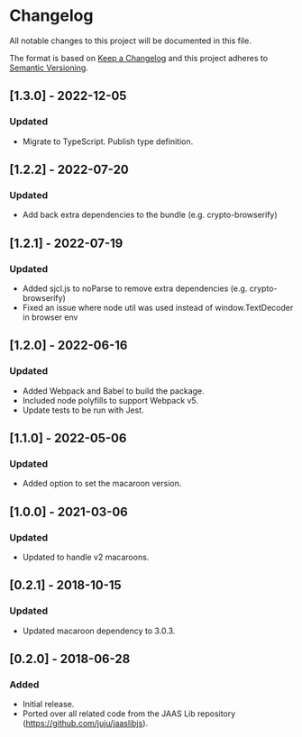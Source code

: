 # Changelog
All notable changes to this project will be documented in this file.

The format is based on [Keep a Changelog](https://keepachangelog.com/en/1.0.0/)
and this project adheres to [Semantic Versioning](https://semver.org/spec/v2.0.0.html).

## [1.3.0] - 2022-12-05
### Updated
- Migrate to TypeScript. Publish type definition.

## [1.2.2] - 2022-07-20
### Updated
- Add back extra dependencies to the bundle (e.g. crypto-browserify)

## [1.2.1] - 2022-07-19
### Updated
- Added sjcl.js to noParse to remove extra dependencies (e.g. crypto-browserify)
- Fixed an issue where node util was used instead of window.TextDecoder in browser env

## [1.2.0] - 2022-06-16
### Updated
- Added Webpack and Babel to build the package.
- Included node polyfills to support Webpack v5.
- Update tests to be run with Jest.

## [1.1.0] - 2022-05-06
### Updated
- Added option to set the macaroon version.

## [1.0.0] - 2021-03-06
### Updated
- Updated to handle v2 macaroons.

## [0.2.1] - 2018-10-15
### Updated
- Updated macaroon dependency to 3.0.3.

## [0.2.0] - 2018-06-28
### Added
- Initial release.
- Ported over all related code from the JAAS Lib repository (https://github.com/juju/jaaslibjs).
